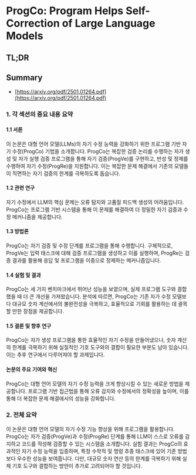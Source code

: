 # ProgCo: Program Helps Self-Correction of Large Language Models
## TL;DR
## Summary
- [https://arxiv.org/pdf/2501.01264.pdf](https://arxiv.org/pdf/2501.01264.pdf)

### 1. 각 섹션의 중요 내용 요약

#### 1.1 서론
이 논문은 대형 언어 모델(LLMs)의 자기 수정 능력을 강화하기 위한 프로그램 기반 자기 수정(ProgCo) 기법을 소개합니다. ProgCo는 복잡한 검증 논리를 수행하는 자가 생성 및 자가 실행 검증 프로그램을 통해 자기 검증(ProgVe)를 구현하고, 반성 및 정제를 수행하여 자기 수정(ProgRe)을 지원합니다. 이는 복잡한 문제 해결에서 기존의 모델들이 직면하는 자기 검증의 한계를 극복하도록 돕습니다.

#### 1.2 관련 연구
자기 수정에서 LLM의 핵심 문제는 오류 탐지와 고품질 피드백 생성의 어려움입니다. ProgCo는 프로그램 기반 시스템을 통해 이 문제를 해결하여 더 정밀한 자기 검증과 수정 메커니즘을 제공합니다.

#### 1.3 방법론
ProgCo는 자기 검증 및 수정 단계를 프로그램을 통해 수행합니다. 구체적으로, ProgVe는 입력 태스크에 대해 검증 프로그램을 생성하고 이를 실행하며, ProgRe는 검증 결과를 활용해 응답 및 프로그램을 이중으로 정제하는 메커니즘입니다.

#### 1.4 실험 및 결과
ProgCo는 세 가지 벤치마크에서 뛰어난 성능을 보였으며, 실제 프로그램 도구와 결합했을 때 더 큰 개선을 가져왔습니다. 분석에 따르면, ProgCo는 기존 자가 수정 모델보다 대규모 숫자 계산에서의 불완전성을 극복하고, 효율적으로 기회를 활용하는 데 괄목할 만한 장점을 제공합니다.

#### 1.5 결론 및 향후 연구
ProgCo는 자가 생성 프로그램을 통한 효율적인 자기 수정을 만들어냈으나, 숫자 계산의 한계를 극복하기 위해 실질적인 기호 도구와의 결합이 필요한 부분도 남아 있습니다. 이는 추후 연구에서 다루어져야 할 과제입니다.

#### 논문의 주요 기여와 혁신
ProgCo는 대형 언어 모델의 자기 수정 능력을 크게 향상시킬 수 있는 새로운 방법을 제공합니다. 프로그램 기반 접근법을 통해 오류 감지와 수정에서의 정확성을 높이며, 이를 통해 더 복잡한 문제 해결에서의 성능을 강화합니다.

### 2. 전체 요약

이 논문은 대형 언어 모델의 자기 수정 기능 향상을 위해 프로그램을 활용합니다. ProgCo는 자가 검증(ProgVe)과 수정(ProgRe) 단계를 통해 LLM이 스스로 오류를 감지하고 코드를 작성해 검증할 수 있는 시스템을 소개합니다. 실험 결과는 ProgCo의 효과적인 자기 수정 능력을 입증하며, 특정 수학적 및 명령 추종 태스크에 있어 기존 방법보다 우수한 성능을 보여줍니다. 다만, 대규모 숫자 연산 등의 한계를 극복하기 위해 실제 기호 도구와 결합하는 방안이 추가로 고려되어야 할 것입니다.